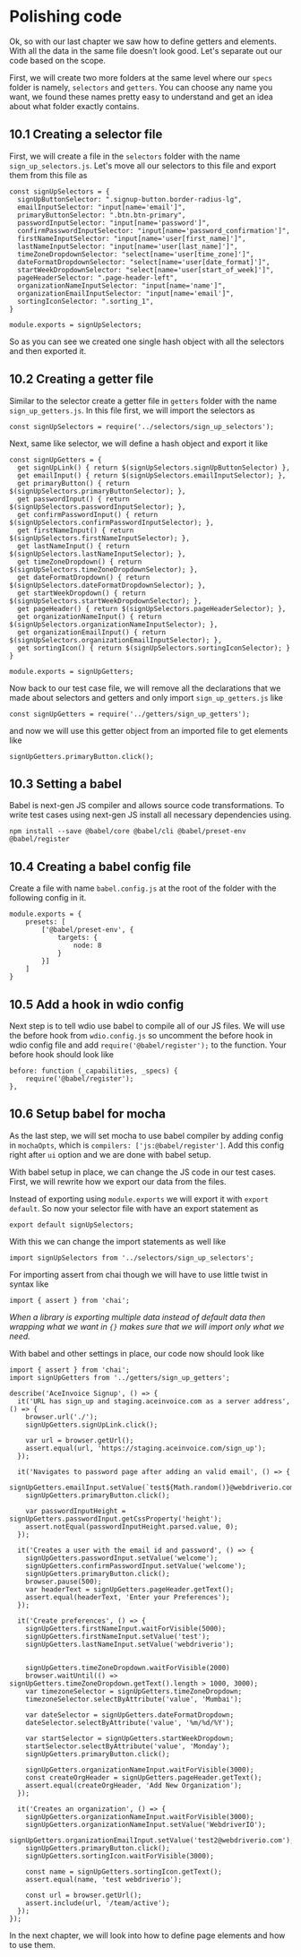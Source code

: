 # Polishing code

Ok, so with our last chapter we saw how to define getters and elements. With all the data in the same file doesn't look good. Let's separate out our code based on the scope.

First, we will create two more folders at the same level where our `specs` folder is namely, `selectors` and `getters`. You can choose any name you want, we found these names pretty easy to understand and get an idea about what folder exactly contains.

## 10.1 Creating a selector file

First, we will create a file in the `selectors` folder with the name `sign_up_selectors.js`. Let's move all our selectors to this file and export them from this file as

```
const signUpSelectors = {
  signUpButtonSelector: ".signup-button.border-radius-lg",
  emailInputSelector: "input[name='email']",
  primaryButtonSelector: ".btn.btn-primary",
  passwordInputSelector: "input[name='password']",
  confirmPasswordInputSelector: "input[name='password_confirmation']",
  firstNameInputSelector: "input[name='user[first_name]']",
  lastNameInputSelector: "input[name='user[last_name]']",
  timeZoneDropdownSelector: "select[name='user[time_zone]']",
  dateFormatDropdownSelector: "select[name='user[date_format]']",
  startWeekDropdownSelector: "select[name='user[start_of_week]']",
  pageHeaderSelector: ".page-header-left",
  organizationNameInputSelector: "input[name='name']",
  organizationEmailInputSelector: "input[name='email']",
  sortingIconSelector: ".sorting_1",
}

module.exports = signUpSelectors;
```

So as you can see we created one single hash object with all the selectors and then exported it.

## 10.2 Creating a getter file

Similar to the selector create a getter file in `getters` folder with the name `sign_up_getters.js`. In this file first, we will import the selectors as

```
const signUpSelectors = require('../selectors/sign_up_selectors');
```

Next, same like selector, we will define a hash object and export it like

```
const signUpGetters = {
  get signUpLink() { return $(signUpSelectors.signUpButtonSelector) },
  get emailInput() { return $(signUpSelectors.emailInputSelector); },
  get primaryButton() { return $(signUpSelectors.primaryButtonSelector); },
  get passwordInput() { return $(signUpSelectors.passwordInputSelector); },
  get confirmPasswordInput() { return $(signUpSelectors.confirmPasswordInputSelector); },
  get firstNameInput() { return $(signUpSelectors.firstNameInputSelector); },
  get lastNameInput() { return $(signUpSelectors.lastNameInputSelector); },
  get timeZoneDropdown() { return $(signUpSelectors.timeZoneDropdownSelector); },
  get dateFormatDropdown() { return $(signUpSelectors.dateFormatDropdownSelector); },
  get startWeekDropdown() { return $(signUpSelectors.startWeekDropdownSelector); },
  get pageHeader() { return $(signUpSelectors.pageHeaderSelector); },
  get organizationNameInput() { return $(signUpSelectors.organizationNameInputSelector); },
  get organizationEmailInput() { return $(signUpSelectors.organizationEmailInputSelector); },
  get sortingIcon() { return $(signUpSelectors.sortingIconSelector); }
}

module.exports = signUpGetters;
```

Now back to our test case file, we will remove all the declarations that we made about selectors and getters and only import `sign_up_getters.js` like

```
const signUpGetters = require('../getters/sign_up_getters');
```

and now we will use this getter object from an imported file to get elements like

```
signUpGetters.primaryButton.click();
```

## 10.3 Setting a babel

Babel is next-gen JS compiler and allows source code transformations. To write test cases using next-gen JS install all necessary dependencies using.

```
npm install --save @babel/core @babel/cli @babel/preset-env @babel/register
```

## 10.4 Creating a babel config file

Create a file with name `babel.config.js` at the root of the folder with the following config in it.

```
module.exports = {
    presets: [
        ['@babel/preset-env', {
            targets: {
                node: 8
            }
        }]
    ]
}
```

## 10.5 Add a hook in wdio config

Next step is to tell wdio use babel to compile all of our JS files. We will use the before hook from `wdio.config.js` so uncomment the before hook in wdio config file and add `require('@babel/register');` to the function. Your before hook should look like

```
before: function (_capabilities, _specs) {
    require('@babel/register');
},
```

## 10.6 Setup babel for mocha

As the last step, we will set mocha to use babel compiler by adding config in `mochaOpts`, which is `compilers: ['js:@babel/register']`. Add this config right after `ui` option and we are done with babel setup.

With babel setup in place, we can change the JS code in our test cases. First, we will rewrite how we export our data from the files.

Instead of exporting using `module.exports` we will export it with `export default`. So now your selector file with have an export statement as

```
export default signUpSelectors;
```

With this we can change the import statements as well like

```
import signUpSelectors from '../selectors/sign_up_selectors';
```

For importing assert from chai though we will have to use little twist in syntax like

```
import { assert } from 'chai';
```

_When a library is exporting multiple data instead of default data then wrapping what we want in `{}` makes sure that we will import only what we need._

With babel and other settings in place, our code now should look like

```
import { assert } from 'chai';
import signUpGetters from '../getters/sign_up_getters';

describe('AceInvoice Signup', () => {
  it('URL has sign_up and staging.aceinvoice.com as a server address', () => {
    browser.url('./');
    signUpGetters.signUpLink.click();

    var url = browser.getUrl();
    assert.equal(url, 'https://staging.aceinvoice.com/sign_up');
  });

  it('Navigates to password page after adding an valid email', () => {
    signUpGetters.emailInput.setValue(`test${Math.random()}@webdriverio.com`);
    signUpGetters.primaryButton.click();

    var passwordInputHeight = signUpGetters.passwordInput.getCssProperty('height');
    assert.notEqual(passwordInputHeight.parsed.value, 0);
  });

  it('Creates a user with the email id and password', () => {
    signUpGetters.passwordInput.setValue('welcome');
    signUpGetters.confirmPasswordInput.setValue('welcome');
    signUpGetters.primaryButton.click();
    browser.pause(500);
    var headerText = signUpGetters.pageHeader.getText();
    assert.equal(headerText, 'Enter your Preferences');
  });

  it('Create preferences', () => {
    signUpGetters.firstNameInput.waitForVisible(5000);
    signUpGetters.firstNameInput.setValue('test');
    signUpGetters.lastNameInput.setValue('webdriverio');


    signUpGetters.timeZoneDropdown.waitForVisible(2000)
    browser.waitUntil(() => signUpGetters.timeZoneDropdown.getText().length > 1000, 3000);
    var timezoneSelector = signUpGetters.timeZoneDropdown;
    timezoneSelector.selectByAttribute('value', 'Mumbai');

    var dateSelector = signUpGetters.dateFormatDropdown;
    dateSelector.selectByAttribute('value', '%m/%d/%Y');

    var startSelector = signUpGetters.startWeekDropdown;
    startSelector.selectByAttribute('value', 'Monday');
    signUpGetters.primaryButton.click();

    signUpGetters.organizationNameInput.waitForVisible(3000);
    const createOrgHeader = signUpGetters.pageHeader.getText();
    assert.equal(createOrgHeader, 'Add New Organization');
  });

  it('Creates an organization', () => {
    signUpGetters.organizationNameInput.waitForVisible(3000);
    signUpGetters.organizationNameInput.setValue('WebdriverIO');
    signUpGetters.organizationEmailInput.setValue('test2@webdriverio.com');
    signUpGetters.primaryButton.click();
    signUpGetters.sortingIcon.waitForVisible(3000);

    const name = signUpGetters.sortingIcon.getText();
    assert.equal(name, 'test webdriverio');

    const url = browser.getUrl();
    assert.include(url, '/team/active');
  });
});
```

In the next chapter, we will look into how to define page elements and how to use them.
